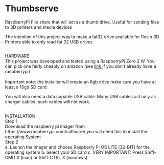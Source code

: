 # Thumbserve
RaspberryPi File share that will act as a thumb drive.  Useful for sending files to 3D printers and media devices

The intention of this project was to make a fat32 drive available for Resin 3D Printers able to only read fat 32 USB drives. 

## 
<div> HARDWARE </div>
This project was developed and tested using a RaspberryPi Zero 2 W. You can pick one fairly cheaply on amazon (see <a href="https://amzn.to/3nKTyhV"> link </a> if you don't already have a raspberrypi)
<br><br>
Important note: the installer will create an 8gb drive make sure you have at least a 16gb SD card

You will also need a data capable USB cable.  Many USB cables act only as charger cables; such cables will not work.

##
<div> INSTALLATION </div>

<DIV> Step 1 </DIV>
Download the raspberry pi imager from https://www.raspberrypi.com/software/ you will need this to install the operating System

<DIV> Step 2 </DIV>
a. Launch the imager and choose Raspberry PI OS LITE (32-BIT) for the operating system
b. Select your SD card
c. VERY IMPORTANT: Press Shift-CMD X (mac) or Shift-CTRL X (windows) 



